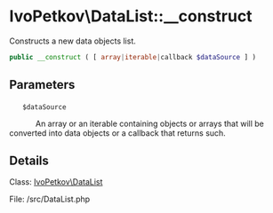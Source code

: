 # IvoPetkov\DataList::__construct

Constructs a new data objects list.

```php
public __construct ( [ array|iterable|callback $dataSource ] )
```

## Parameters

&nbsp;&nbsp;&nbsp;&nbsp;&nbsp;&nbsp;`$dataSource`

&nbsp;&nbsp;&nbsp;&nbsp;&nbsp;&nbsp;&nbsp;&nbsp;&nbsp;&nbsp;&nbsp;&nbsp;An array or an iterable containing objects or arrays that will be converted into data objects or a callback that returns such.

## Details

Class: [IvoPetkov\DataList](ivopetkov.datalist.class.md)

File: /src/DataList.php

